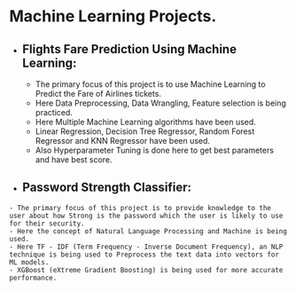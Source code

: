 # Machine Learning Projects.
   
  - ## Flights Fare Prediction Using Machine Learning:
    - The primary focus of this project is to use Machine Learning to Predict the Fare of Airlines tickets.
    - Here Data Preprocessing, Data Wrangling, Feature selection is being practiced.
    - Here Multiple Machine Learning algorithms have been used.
    - Linear Regression, Decision Tree Regressor, Random Forest Regressor and KNN Regressor have been used.
    - Also Hyperparameter Tuning is done here to get best parameters and have best score.
  
   - ## Password Strength Classifier:
    - The primary focus of this project is to provide knowledge to the user about how Strong is the password which the user is likely to use for their security.
    - Here the concept of Natural Language Processing and Machine is being used.
    - Here TF - IDF (Term Frequency - Inverse Document Frequency), an NLP technique is being used to Preprocess the text data into vectors for ML models.
    - XGBoost (eXtreme Gradient Boosting) is being used for more accurate performance.
